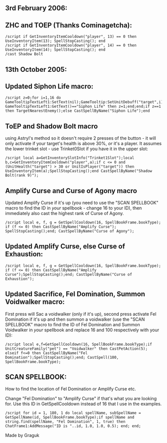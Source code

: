 ## 3rd February 2006:

## ZHC and TOEP (Thanks Cominagetcha):
```
/script if GetInventoryItemCooldown("player", 13) == 0 then UseInventoryItem(13); SpellStopCasting(); end
/script if GetInventoryItemCooldown("player", 14) == 0 then UseInventoryItem(14); SpellStopCasting(); end
/cast Shadow Bolt
```
 

## 13th October 2005:

## Updated Siphon Life macro:
```
/script z=0;for i=1,16 do GameTooltipTextLeft1:SetText(nil);GameTooltip:SetUnitDebuff("target",i);if GameTooltipTextLeft1:GetText()=="Siphon Life" then z=1;end;end;if z==1 then TargetNearestEnemy();else CastSpellByName("Siphon Life");end
```

## ToEP and Shadow Bolt macro 
using Astryl's method so it doesn't require 2 presses of the button - it will only activate if your target's health is above 30%, *or* it's a player. It assumes the lower trinket slot - use Trinket0Slot if you have it in the upper slot:
```
/script local a=GetInventorySlotInfo("Trinket1Slot");local b,c=GetInventoryItemCooldown("player",a);if c <= 0 and (UnitHealth("target") > 30 or UnitIsPlayer("target")) then UseInventoryItem(a);SpellStopCasting();end CastSpellByName("Shadow Bolt(rank 9)");
```

## Amplify Curse and Curse of Agony macro
Updated Amplify Curse if it's up (you need to use the "SCAN SPELLBOOK" macro to find the ID in *your* spellbook - change 16 to your ID), then immediately also cast the highest rank of Curse of Agony.
```
/script local e, f, g = GetSpellCooldown(16, SpellBookFrame.bookType); if (f <= 0) then CastSpellByName("Amplify Curse"); SpellStopCasting();end; CastSpellByName("Curse of Agony");
```

## Updated Amplify Curse, else Curse of Exhaustion:
```
/script local e, f, g = GetSpellCooldown(16, SpellBookFrame.bookType); if (f <= 0) then CastSpellByName("Amplify Curse");SpellStopCasting();end; CastSpellByName("Curse of Exhaustion");
```

## Updated Sacrifice, Fel Domination, Summon Voidwalker macro:

First press will Sac a voidwalker (only if it's up), second press activate Fel Domination if it's up and then summon a voidwalker (use the "SCAN SPELLBOOK" macro to find the ID of Fel Domination and Summon Voidwalker in *your* spellbook and replace 16 and 100 respectively with your ID):
```
/script local e,f=GetSpellCooldown(16, SpellBookFrame.bookType);if UnitCreatureFamily("pet") == "Voidwalker" then CastPetAction(5); elseif f<=0 then CastSpellByName("Fel Domination");SpellStopCasting();end; CastSpell(100, SpellBookFrame.bookType);
```

## SCAN SPELLBOOK:

How to find the location of Fel Domination or Amplify Curse etc.

Change "Fel Domination" to "Amplify Curse" if that's what you are looking for. Use this ID in GetSpellCooldown instead of 16 that I use in the examples.
```
/script for id = 1, 180, 1 do local spellName, subSpellName = GetSpellName(id, SpellBookFrame.bookType);if spellName and string.find(spellName, "Fel Domination", 1, true) then ChatFrame1:AddMessage("ID is "..id, 1.0, 1.0, 0.5); end; end;
```
 

Made by Graguk